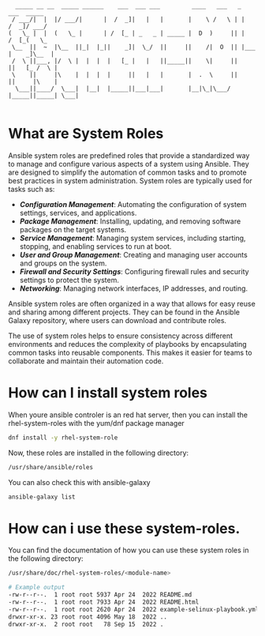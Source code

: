 ```

  _____ __ __  _____ ______    ___  ___ ___         ____   ___   _        ___  _____
 / ___/|  |  |/ ___/|      |  /  _]|   |   |       |    \ /   \ | |      /  _]/ ___/
(   \_ |  |  (   \_ |      | /  [_ | _   _ | _____ |  D  )     || |     /  [_(   \_ 
 \__  ||  ~  |\__  ||_|  |_||    _]|  \_/  ||     ||    /|  O  || |___ |    _]\__  |
 /  \ ||___, |/  \ |  |  |  |   [_ |   |   ||_____||    \|     ||     ||   [_ /  \ |
 \    ||     |\    |  |  |  |     ||   |   |       |  .  \     ||     ||     |\    |
  \___||____/  \___|  |__|  |_____||___|___|       |__|\_|\___/ |_____||_____| \___|
                                                                                    

```

# What are System Roles
Ansible system roles are predefined roles that provide a standardized way to manage and configure various aspects of a system using Ansible. They are designed to simplify the automation of common tasks and to promote best practices in system administration. System roles are typically used for tasks such as:

- ***Configuration Management***: Automating the configuration of system settings, services, and applications.
- ***Package Management***: Installing, updating, and removing software packages on the target systems.
- ***Service Management***: Managing system services, including starting, stopping, and enabling services to run at boot.
- ***User and Group Management***: Creating and managing user accounts and groups on the system.
- ***Firewall and Security Settings***: Configuring firewall rules and security settings to protect the system.
- ***Networking***: Managing network interfaces, IP addresses, and routing.

Ansible system roles are often organized in a way that allows for easy reuse and sharing among different projects. They can be found in the Ansible Galaxy repository, where users can download and contribute roles.

The use of system roles helps to ensure consistency across different environments and reduces the complexity of playbooks by encapsulating common tasks into reusable components. This makes it easier for teams to collaborate and maintain their automation code.

# How can I install system roles
When youre ansible controler is an red hat server, then you can install the rhel-system-roles with the yum/dnf package manager

```bash
dnf install -y rhel-system-role
```

Now, these roles are installed in the following directory:
```bash
/usr/share/ansible/roles
```

You can also check this with ansible-galaxy
```bash
ansible-galaxy list
```

# How can i use these system-roles.
You can find the documentation of how you can use these system roles in the following directory:
```bash
/usr/share/doc/rhel-system-roles/<module-name>

# Example output
-rw-r--r--.  1 root root 5937 Apr 24  2022 README.md
-rw-r--r--.  1 root root 7933 Apr 24  2022 README.html
-rw-r--r--.  1 root root 2620 Apr 24  2022 example-selinux-playbook.yml
drwxr-xr-x. 23 root root 4096 May 18  2022 ..
drwxr-xr-x.  2 root root   78 Sep 15  2022 .
```
